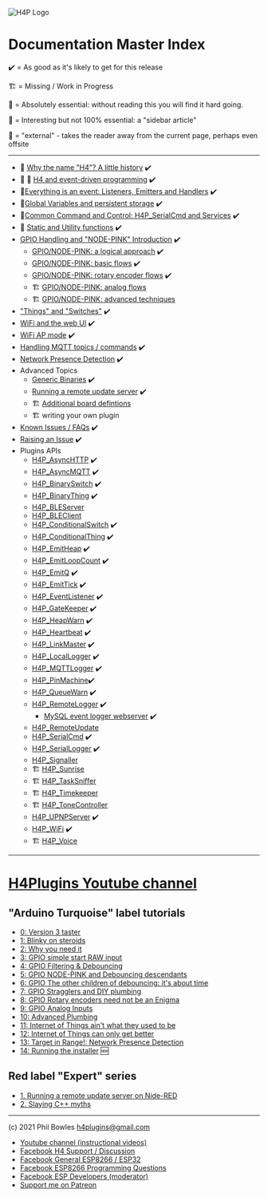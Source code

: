 ![H4P Logo](../assets/H4PLogo.png)

# Documentation Master Index

:heavy_check_mark: = As good as it's likely to get for this release

:building_construction: = Missing / Work in Progress

:gem: = Absolutely essential: without reading this you will find it hard going.

:cherry_blossom: = Interesting but not 100% essential: a "sidebar article"

:door: = "external" - takes the reader away from the current page, perhaps even offsite

---

* :cherry_blossom: [Why the name "H4"? A little history](h4.md) :heavy_check_mark:
* :gem: :door: [H4 and event-driven programming](https://github.com/philbowles/H4#why-do-i-need-it)  :heavy_check_mark:
* :gem:[Everything is an event: Listeners, Emitters and Handlers](events.md) :heavy_check_mark:
* :gem:[Global Variables and persistent storage](globals.md) :heavy_check_mark:
* :gem:[Common Command and Control: H4P_SerialCmd and Services](ccc.md) :heavy_check_mark:
* :cherry_blossom: [Static and Utility functions](statics.md) :heavy_check_mark:
* [GPIO Handling and "NODE-PINK" Introduction](nodepink.md) :heavy_check_mark:
  * [GPIO/NODE-PINK: a logical approach](logphys.md) :heavy_check_mark:
  * [GPIO/NODE-PINK: basic flows](basic.md) :heavy_check_mark:
  * [GPIO/NODE-PINK: rotary encoder flows](encoders.md) :heavy_check_mark:
  * :building_construction: [GPIO/NODE-PINK: analog flows](analog.md)
  * :building_construction: [GPIO/NODE-PINK: advanced techniques](nodepinkadv.md)
* ["Things" and "Switches"](things.md) :heavy_check_mark:
* [WiFi and the web UI](webui.md) :heavy_check_mark:
* [WiFi AP mode](apmode.md) :heavy_check_mark:
* [Handling MQTT topics / commands](mqcmds.md) :heavy_check_mark:
* [Network Presence Detection](presence.md) :heavy_check_mark:
* Advanced Topics
    * [Generic Binaries](generix.md) :heavy_check_mark:
    * [Running a remote update server](rusrv.md) :heavy_check_mark:
    * :building_construction: [Additional board defintions](boards.md)
    * :building_construction: writing your own plugin
* [Known Issues / FAQs](docs/faq.md) :heavy_check_mark:
* [Raising an Issue](docs/issues.md) :heavy_check_mark:
* Plugins APIs
  * [H4P_AsyncHTTP](h4phttp.md) :heavy_check_mark:
  * [H4P_AsyncMQTT](h4mqtt.md) :heavy_check_mark:
  * [H4P_BinarySwitch](swings.md) :heavy_check_mark:
  * [H4P_BinaryThing](swings.md) :heavy_check_mark:
  * [H4P_BLEServer](h4ble.md)
  * [H4P_BLEClient](h4bleclt.md)
  * [H4P_ConditionalSwitch](swings.md) :heavy_check_mark:
  * [H4P_ConditionalThing](swings.md) :heavy_check_mark:
  * [H4P_EmitHeap](heap.md) :heavy_check_mark:
  * [H4P_EmitLoopCount](loops.md) :heavy_check_mark:
  * [H4P_EmitQ](eq.md) :heavy_check_mark:
  * [H4P_EmitTick](tick.md) :heavy_check_mark:
  * [H4P_EventListener](ears.md) :heavy_check_mark:
  * [H4P_GateKeeper](gk.md) :heavy_check_mark:
  * [H4P_HeapWarn](h4hw.md) :heavy_check_mark:
  * [H4P_Heartbeat](beat.md) :heavy_check_mark:
  * [H4P_LinkMaster](h4plink.md) :heavy_check_mark:
  * [H4P_LocalLogger](llog.md) :heavy_check_mark:
  * [H4P_MQTTLogger](mlog.md) :heavy_check_mark:
  * [H4P_PinMachine](h4pm.md):heavy_check_mark:
  * [H4P_QueueWarn](h4qw.md) :heavy_check_mark:
  * [H4P_RemoteLogger](rlog.md) :heavy_check_mark:
    * [MySQL event logger webserver](https://github.com/philbowles/mysqlrest) :heavy_check_mark:
  * [H4P_RemoteUpdate](rupd.md)
  * [H4P_SerialCmd](h4p.md) :heavy_check_mark:
  * [H4P_SerialLogger](ears.md) :heavy_check_mark:
  * [H4P_Signaller](h4fc.md)
  * :building_construction: [H4P_Sunrise](h4pxxxx.md)
  * :building_construction: [H4P_TaskSniffer](h4pxxxx.md)
  * :building_construction: [H4P_Timekeeper](h4pxxxx.md)
  * :building_construction: [H4P_ToneController](h4pxxxx.md)
  * [H4P_UPNPServer](upnp.md) :heavy_check_mark:
  * [H4P_WiFi](h4wifi.md) :heavy_check_mark:
  * :building_construction: [H4P_Voice](h4pvox.md)
  
 ---

 # [H4Plugins Youtube channel](https://www.youtube.com/channel/UCYi-Ko76_3p9hBUtleZRY6g)

 ## "Arduino Turquoise" label tutorials

 * [0: Version 3 taster](https://www.youtube.com/watch?v=4ySOh0ukyrc)
 * [1: Blinky on steroids](https://www.youtube.com/watch?v=SRHze-LRvN4)
 * [2: Why you need it](https://www.youtube.com/watch?v=OvOz3QPGoY0)
 * [3: GPIO simple start RAW input](https://www.youtube.com/watch?v=k-TgHK5qTWc)
 * [4: GPIO Filtering & Debouncing](https://www.youtube.com/watch?v=GflSWkZcr9g)
 * [5: GPIO NODE-PINK and Debouncing descendants](https://www.youtube.com/watch?v=VUAuQOKkLLY)
 * [6: GPIO The other children of debouncing: it's about time](https://www.youtube.com/watch?v=n6Y5OM-w2Kc)
 * [7: GPIO Stragglers and DIY plumbing](https://www.youtube.com/watch?v=SSMLsgJKotA)
 * [8: GPIO Rotary encoders need not be an Enigma](https://www.youtube.com/watch?v=4ySOh0ukyrc)
 * [9: GPIO Analog Inputs](https://www.youtube.com/watch?v=1oxsNVHloqA)
 * [10: Advanced Plumbing](https://youtu.be/yyyAttshSV0)
 * [11: Internet of Things ain't what they used to be](https://youtu.be/fLUKDAboAU8)
 * [12: Internet of Things can only get better](https://www.youtube.com/watch?v=sy7xHuKghrM)
 * [13: Target in Range!: Network Presence Detection](https://www.youtube.com/watch?v=tLeptP3D5fw)
 * [14: Running the installer](https://youtu.be/Q1givForuEQ) :new:

## Red label "Expert" series

* [1. Running a remote update server on Nide-RED](https://youtu.be/zNjafa-4QEw)
* [2. Slaying C++ myths](https://youtu.be/0BFs84V5Kxg)

---

(c) 2021 Phil Bowles h4plugins@gmail.com

* [Youtube channel (instructional videos)](https://www.youtube.com/channel/UCYi-Ko76_3p9hBUtleZRY6g)
* [Facebook H4  Support / Discussion](https://www.facebook.com/groups/444344099599131/)
* [Facebook General ESP8266 / ESP32](https://www.facebook.com/groups/2125820374390340/)
* [Facebook ESP8266 Programming Questions](https://www.facebook.com/groups/esp8266questions/)
* [Facebook ESP Developers (moderator)](https://www.facebook.com/groups/ESP8266/)
* [Support me on Patreon](https://patreon.com/esparto)